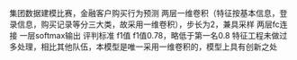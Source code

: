 集团数据建模比赛，金融客户购买行为预测
两层一维卷积（特征按基本信息，登录信息，购买记录等分三大类，故采用一维卷积），步长为2，兼具采样
两层fc连接
一层softmax输出
评判标准 f1值 
f1值0.78，略低于第一名0.8
特征工程未做过多处理，相比其他队伍，本模型是唯一采用一维卷积的，模型上具有创新之处
